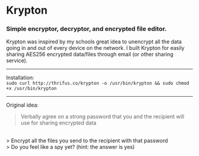 # Krypton
### Simple encryptor, decryptor, and encrypted file editor.

Krypton was inspired by my schools great idea to unencrypt all the data going in and out of every device on the network.
I built Krypton for easily sharing AES256 encrypted data/files through email (or other sharing service).

----

Installation:
<br>
`sudo curl http://thrifus.co/krypton -o /usr/bin/krypton && sudo chmod +x /usr/bin/krypton`

----

Original idea:
> Verbally agree on a strong password that you and the recipient will use for sharing encrypted data
<br>
> Encrypt all the files you send to the recipient with that password
<br>
> Do you feel like a spy yet? (hint: the answer is yes)

